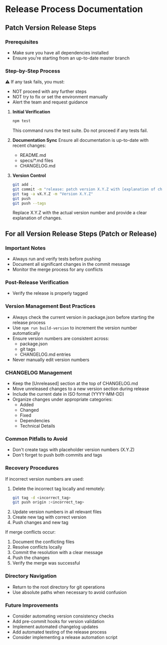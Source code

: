 # Release Process Documentation

## Patch Version Release Steps

### Prerequisites

- Make sure you have all dependencies installed
- Ensure you're starting from an up-to-date master branch

### Step-by-Step Process

⚠️ If any task fails, you must:

- NOT proceed with any further steps
- NOT try to fix or set the environment manually
- Alert the team and request guidance

1. **Initial Verification**
   ```bash
   npm test
   ```
   This command runs the test suite. Do not proceed if any tests fail.

2. **Documentation Sync**
   Ensure all documentation is up-to-date with recent changes:
    - README.md
    - specs/*.md files
    - CHANGELOG.md

5. **Version Control**
   ```bash
   git add .
   git commit -m "release: patch version X.Y.Z with [explanation of changes]"
   git tag -a vX.Y.Z -m "Version X.Y.Z"
   git push
   git push --tags
   ```
   Replace X.Y.Z with the actual version number and provide a clear explanation of changes.

## For all Version Release Steps (Patch or Release)

### Important Notes

- Always run and verify tests before pushing
- Document all significant changes in the commit message
- Monitor the merge process for any conflicts

### Post-Release Verification

- Verify the release is properly tagged

### Version Management Best Practices

- Always check the current version in package.json before starting the release process
- Use `npm run build-version` to increment the version number automatically
- Ensure version numbers are consistent across:
    - package.json
    - git tags
    - CHANGELOG.md entries
- Never manually edit version numbers

### CHANGELOG Management

- Keep the [Unreleased] section at the top of CHANGELOG.md
- Move unreleased changes to a new version section during release
- Include the current date in ISO format (YYYY-MM-DD)
- Organize changes under appropriate categories:
    - Added
    - Changed
    - Fixed
    - Dependencies
    - Technical Details

### Common Pitfalls to Avoid

- Don't create tags with placeholder version numbers (X.Y.Z)
- Don't forget to push both commits and tags

### Recovery Procedures

If incorrect version numbers are used:

1. Delete the incorrect tag locally and remotely:
   ```bash
   git tag -d <incorrect_tag>
   git push origin :<incorrect_tag>
   ```
2. Update version numbers in all relevant files
3. Create new tag with correct version
4. Push changes and new tag

If merge conflicts occur:

1. Document the conflicting files
2. Resolve conflicts locally
3. Commit the resolution with a clear message
4. Push the changes
5. Verify the merge was successful

### Directory Navigation

- Return to the root directory for git operations
- Use absolute paths when necessary to avoid confusion

### Future Improvements

- Consider automating version consistency checks
- Add pre-commit hooks for version validation
- Implement automated changelog updates
- Add automated testing of the release process
- Consider implementing a release automation script 
